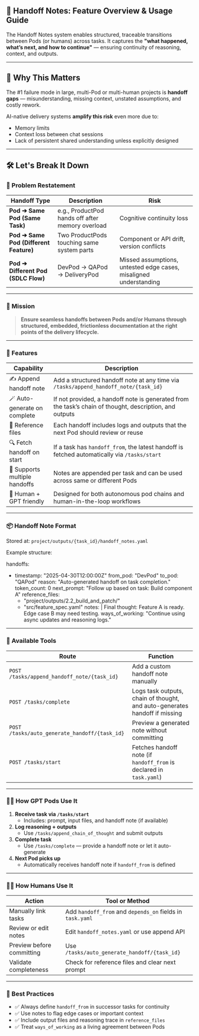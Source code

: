 ## 🧠 Handoff Notes: Feature Overview & Usage Guide

The Handoff Notes system enables structured, traceable transitions between Pods (or humans) across tasks. It captures the **"what happened, what’s next, and how to continue"** — ensuring continuity of reasoning, context, and outputs.

---

## 🚨 Why This Matters

The #1 failure mode in large, multi-Pod or multi-human projects is **handoff gaps** — misunderstanding, missing context, unstated assumptions, and costly rework.

AI-native delivery systems **amplify this risk** even more due to:

- Memory limits
- Context loss between chat sessions
- Lack of persistent shared understanding unless explicitly designed

---

## 🛠 Let's Break It Down

### 🧠 Problem Restatement

| **Handoff Type** | **Description** | **Risk** |
|------------------|-----------------|----------|
| **Pod ➔ Same Pod (Same Task)** | e.g., ProductPod hands off after memory overload | Cognitive continuity loss |
| **Pod ➔ Same Pod (Different Feature)** | Two ProductPods touching same system parts | Component or API drift, version conflicts |
| **Pod ➔ Different Pod (SDLC Flow)** | DevPod → QAPod → DeliveryPod | Missed assumptions, untested edge cases, misaligned understanding |

---

### 🎯 Mission

> **Ensure seamless handoffs between Pods and/or Humans through structured, embedded, frictionless documentation at the right points of the delivery lifecycle.**

---

### 🔧 Features

| Capability                    | Description                                                                 |
|-------------------------------|-----------------------------------------------------------------------------|
| ✍️ Append handoff note         | Add a structured handoff note at any time via `/tasks/append_handoff_note/{task_id}` |
| 🪄 Auto-generate on complete   | If not provided, a handoff note is generated from the task’s chain of thought, description, and outputs |
| 📂 Reference files             | Each handoff includes logs and outputs that the next Pod should review or reuse |
| 🔍 Fetch handoff on start      | If a task has `handoff_from`, the latest handoff is fetched automatically via `/tasks/start` |
| 🔁 Supports multiple handoffs  | Notes are appended per task and can be used across same or different Pods |
| 🤖 Human + GPT friendly        | Designed for both autonomous pod chains and human-in-the-loop workflows |

---

### 📦 Handoff Note Format

Stored at: `project/outputs/{task_id}/handoff_notes.yaml`

Example structure:

handoffs:
  - timestamp: "2025-04-30T12:00:00Z"
    from_pod: "DevPod"
    to_pod: "QAPod"
    reason: "Auto-generated handoff on task completion."
    token_count: 0
    next_prompt: "Follow up based on task: Build component A"
    reference_files:
      - "project/outputs/2.2_build_and_patch/"
      - "src/feature_spec.yaml"
    notes: |
      Final thought: Feature A is ready. Edge case B may need testing.
    ways_of_working: "Continue using async updates and reasoning logs."

---

### 🧰 Available Tools

| Route                                           | Function                                                             |
|------------------------------------------------|----------------------------------------------------------------------|
| `POST /tasks/append_handoff_note/{task_id}`    | Add a custom handoff note manually                                   |
| `POST /tasks/complete`                         | Logs task outputs, chain of thought, and auto-generates handoff if missing |
| `POST /tasks/auto_generate_handoff/{task_id}`  | Preview a generated note without committing                          |
| `POST /tasks/start`                            | Fetches handoff note (if `handoff_from` is declared in `task.yaml`)  |

---

### 🧑‍💻 How GPT Pods Use It

1. **Receive task via `/tasks/start`**
   - Includes: prompt, input files, and handoff note (if available)
2. **Log reasoning + outputs**
   - Use `/tasks/append_chain_of_thought` and submit outputs
3. **Complete task**
   - Use `/tasks/complete` — provide a handoff note or let it auto-generate
4. **Next Pod picks up**
   - Automatically receives handoff note if `handoff_from` is defined

---

### 🧑‍🏫 How Humans Use It

| Action                  | Tool or Method                                                 |
|-------------------------|----------------------------------------------------------------|
| Manually link tasks     | Add `handoff_from` and `depends_on` fields in `task.yaml`      |
| Review or edit notes    | Edit `handoff_notes.yaml` or use append API                   |
| Preview before committing | Use `/tasks/auto_generate_handoff/{task_id}`                |
| Validate completeness   | Check for reference files and clear next prompt               |

---

### 🔁 Best Practices

- ✅ Always define `handoff_from` in successor tasks for continuity
- ✅ Use notes to flag edge cases or important context
- ✅ Include output files and reasoning trace in `reference_files`
- ✅ Treat `ways_of_working` as a living agreement between Pods
